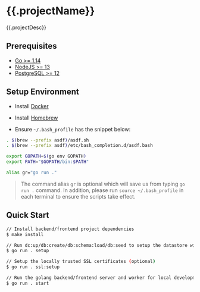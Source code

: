 # {{.projectName}}

{{.projectDesc}}

## Prerequisites

- [Go >= 1.14](https://golang.org/dl/)
- [NodeJS >= 13](https://nodejs.org/en/download/)
- [PostgreSQL >= 12](https://www.postgresql.org/download/)

## Setup Environment

- Install [Docker](https://www.docker.com/products/docker-desktop)

- Install [Homebrew](https://brew.sh/)

- Ensure `~/.bash_profile` has the snippet below:

```sh
. $(brew --prefix asdf)/asdf.sh
. $(brew --prefix asdf)/etc/bash_completion.d/asdf.bash

export GOPATH=$(go env GOPATH)
export PATH="$GOPATH/bin:$PATH"

alias gr="go run ."
```

> The command alias `gr` is optional which will save us from typing `go run .` command. In addition, please run `source ~/.bash_profile` in each terminal to ensure the scripts take effect.

## Quick Start

```sh
// Install backend/frontend project dependencies
$ make install

// Run dc:up/db:create/db:schema:load/db:seed to setup the datastore with seed data
$ go run . setup

// Setup the locally trusted SSL certificates (optional)
$ go run . ssl:setup

// Run the golang backend/frontend server and worker for local development
$ go run . start
```
